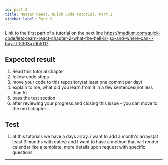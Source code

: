```yaml
---
id: part-2
title: Master React, Quick Code tutorial. Part 2
sidebar_label: Part 2
---
```


Link to the first part of a tutorial on the next line
https://medium.com/quick-code/lets-learn-react-chapter-2-what-the-hell-is-jsx-and-where-can-i-buy-it-5303a7db5117

## Expected result

1.  Read this tutorial chapter
2.  follow code steps
3.  move your code to this repository(at least one commit per day)
4.  explain to me, what did you learn from it in a few sentences(not less than 5)
5.  pass the test section
6.  after reviewing your progress and closing this issue - you can move to the next chapter.

## Test
1.  at this tutorials we have a days array. i want to add a month's arrays(at least 3 months with dates) and  I want to have a method that will render calendar like a template. more details upon request with specific questions

---
